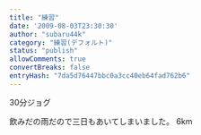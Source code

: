 ```yaml
---
title: "練習"
date: '2009-08-03T23:30:30'
author: "subaru44k"
category: "練習(デフォルト)"
status: "publish"
allowComments: true
convertBreaks: false
entryHash: "7da5d76447bbc0a3cc40eb64fad762b6"
---
```

30分ジョグ

飲みだの雨だので三日もあいてしまいました。
6km
